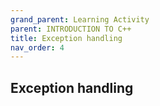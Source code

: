 ```yaml
---
grand_parent: Learning Activity
parent: INTRODUCTION TO C++
title: Exception handling
nav_order: 4
---
```


 Exception handling
--------------------------------------------------------------------------------

